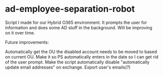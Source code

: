 # ad-employee-separation-robot
Script I made for our Hybrid O365 environment. It prompts the user for information and does some AD stuff in the background. Will be improving on it over time.

Future improvements:

Automatically get the OU the disabled account needs to be moved to based on current OU.
Make it so PS automatically enters in the date so I can get rid of the user prompt.
Make the script automatically disable "automatically update email addresses" on exchange.
Export user's emails(?)
